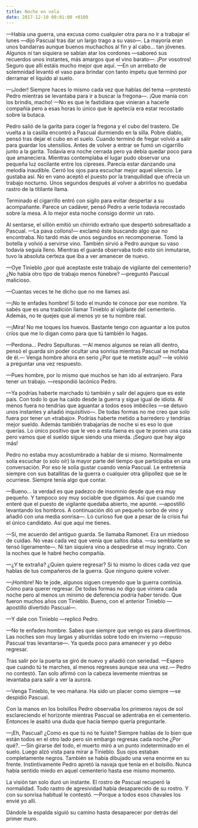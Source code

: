 ```yaml
---
title: Noche en vela
date: 2017-12-10 00:01:00 +0100
---
```

—Había una guerra, una excusa como cualquier otra para no ir a trabajar el lunes —dijo Pascual tras dar un largo trago a su vaso—. La mayoría eran unos bandarras aunque buenos muchachos al fin y al cabo… tan jóvenes. Algunos ni tan siquiera se sabían atar los cordones —saboreó sus recuerdos unos instantes, más amargos que el vino barato—. ¡Por vosotros! Seguro que allí estáis mucho mejor que aquí. —En un arrebato de solemnidad levantó el vaso para brindar con tanto ímpetu que terminó por derramar el líquido al suelo.

—¡Joder! Siempre haces lo mismo cada vez que hablas del tema —protestó Pedro mientras se levantaba para ir a buscar la fregona—. ¡Que manía con los brindis, macho! —No es que le fastidiara que vinieran a hacerle compañía pero a esas horas lo único que le apetecía era estar recostado sobre la butaca.

Pedro salió de la garita para coger la fregona y el cubo del trastero. De vuelta a la casilla encontró a Pascual durmiendo en la silla. Pobre diablo, pensó tras dejar el cubo en el suelo. Cuando terminó de fregar volvió a salir para guardar los utensilios. Antes de volver a entrar se fumó un cigarrillo junto a la garita. Todavía era noche cerrada pero ya debía quedar poco para que amaneciera. Mientras contemplaba el lugar pudo observar una pequeña luz oscilante entre los cipreses. Parecía estar danzando una melodía inaudible. Cerró los ojos para escuchar mejor aquel silencio. Le gustaba así. No en vano aceptó el puesto por la tranquilidad que ofrecía un trabajo nocturno. Unos segundos después al volver a abrirlos no quedaba rastro de la titilante llama.

Terminado el cigarrillo entró con sigilo para evitar despertar a su acompañante. Parece un cadáver, pensó Pedro a verle todavía recostado sobre la mesa. A lo mejor esta noche consigo dormir un rato.

Al sentarse, el sillón emitió un chirrido extraño que despertó sobresaltado a Pascual. —La pava collons!— exclamó éste buscando algo que no encontraba. No tardó más de unos segundos en recomponerse. Tomó la botella y volvió a servirse vino. También sirvió a Pedro aunque su vaso todavía seguía lleno. Mientras el guarda observaba todo esto sin inmutarse, tuvo la absoluta certeza que iba a ver amanecer de nuevo.

—Oye Tinieblo ¿por qué aceptaste este trabajo de vigilante del cementerio? ¿No había otro tipo de trabajo menos fúnebre? —preguntó Pascual malicioso.

—Cuantas veces te he dicho que no me llames así.

—¡No te enfades hombre! Si todo el mundo te conoce por ese nombre. Ya sabés que es una tradición llamar Tinieblo al vigilante del cementerio. Además, no te quejes que al menos yo se tu nombre real.

—¡Mira! No me toques los huevos. Bastante tengo con aguantar a los putos críos que me lo digan como para que tú también lo hagas.

—Perdona… Pedro Sepulturas. —Al menos algunos se reían allí dentro, pensó el guarda sin poder ocultar una sonrisa mientras Pascual se mofaba de él.— Venga hombre ahora en serio ¿Por qué te metiste aquí? —le volvió a preguntar una vez respuesto.

—Pues hombre, por lo mismo que muchos se han ido al extranjero. Para tener un trabajo. —respondió lacónico Pedro.

—Ya podrías haberte marchado tú también y salir del agujero que es este país. Con todo lo que ha caído desde la guerra y sigue igual de idiota. Al menos fuera no tendrías que aguantar a todos esos imbéciles —se detuvo unos instantes y añadió inquisitivo—. De todas formas no me creo que solo fuera por tener un «trabajo». Podrías haberte metido a barredero y tendrías mejor sueldo. Además también trabajarías de noche si es eso lo que querías. Lo único positivo que le veo a esta faena es que te ponen una casa pero vamos que el sueldo sigue siendo una mierda. ¡Seguro que hay algo más!

Pedro no estaba muy acostumbrado a hablar de si mismo. Normalmente solía escuchar (o solo oír) la mayor parte del tiempo que participaba en una conversación. Por eso le solía gustar cuando venía Pascual. Le entretenía siempre con sus batallitas de la guerra o cualquier otra gilipollez que se le ocurriese. Siempre tenía algo que contar.

—Bueno… la verdad es que padezco de insomnio desde que era muy pequeño. Y tampoco soy muy sociable que digamos. Así que cuando me enteré que el puesto de vigilante quedaba abierto, me apunté. —apostilló levantando los hombros. A continuación dió un pequeño sorbo de vino y añadió con una media sonrisa—. Lo curioso fue que a pesar de la crisis fui el único candidato. Así que aquí me tienes.

—Sí, me acuerdo del antiguo guarda. Se llamaba Ramonet. Era un miedoso de cuidao. No veas cada vez que venía que saltos daba. —su semblante se tensó ligeramente—. Ni tan siquiera vino a despedirse el muy ingrato. Con la noches que le habré hecho compañía.

—¿Y te extraña? ¿Quien quiere regresar? Si tú mismo lo dices cada vez que hablas de tus compañeros de la guerra. Que ninguno quiere volver.

—¡Hombre! No te jode, algunos siguen creyendo que la guerra continúa. Cómo para querer regresar. De todas formas no digo que viniera cada noche pero al menos un mínimo de deferencia podría haber tenido. Que fueron muchos años con Tinieblo. Bueno, con el anterior Tinieblo —apostilló divertido Pascual—.

—Y dale con Tinieblo —replicó Pedro.

—No te enfades hombre. Sabes que siempre que vengo es para divertirnos. Las noches son muy largas y aburridas sobre todo en invierno —repuso Pascual tras levantarse—. Ya queda poco para amanecer y yo debo regresar.

Tras salir por la puerta se giró de nuevo y añadió con seriedad. —Espero que cuando tú te marches, al menos regreses aunque sea una vez.— Pedro no contestó. Tan solo afirmó con la cabeza levemente mientras se levantaba para salir a ver la aurora.

—Venga Tinieblo, te veo mañana. Ha sido un placer como siempre —se despidió Pascual.

Con la manos en los bolsillos Pedro observaba los primeros rayos de sol esclareciendo el horizonte mientras Pascual se adentraba en el cementerio. Entonces le asaltó una duda que hacía tiempo quería preguntarle.

—¡Eh, Pascual! ¿Como es que tú no te fuiste? Siempre hablas de lo bien que están todos en el otro lado pero sin embargo regresas cada noche ¿Por qué?. —Sin girarse del todo, el muerto miró a un punto indeterminado en el suelo. Luego alzó vista para mirar a Tinieblo. Sus ojos estaban completamente negros. También se había dibujado una vena enorme en su frente. Instintivamente Pedro apretó la navaja que tenía en el bolsillo. Nunca había sentido miedo en aquel cementerio hasta ese mismo momento.

La visión tan solo duró un instante. El rostro de Pascual recuperó la normalidad. Todo rastro de agresividad había desaparecido de su rostro. Y con su sonrisa habitual le contestó. —Porque a todos esos chavales los envié yo allí.

Dándole la espalda siguió su camino hasta desaparecer por detrás del primer muro.
